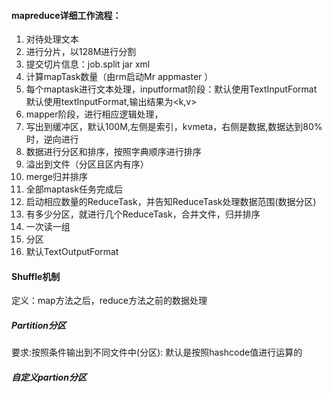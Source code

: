   ####  mapreduce详细工作流程：
  1. 对待处理文本
  2. 进行分片，以128M进行分割
  3. 提交切片信息：job.split  jar  xml
  4. 计算mapTask数量（由rm启动Mr appmaster ）
  5. 每个maptask进行文本处理，inputformat阶段：默认使用TextInputFormat
  默认使用textInputFormat,输出结果为<k,v>
  6. mapper阶段，进行相应逻辑处理，
  7. 写出到缓冲区，默认100M,左侧是索引，kvmeta，右侧是数据,数据达到80%时，逆向进行
  8. 数据进行分区和排序，按照字典顺序进行排序
  9. 溢出到文件（分区且区内有序）
  10. merge归并排序
  11. 全部maptask任务完成后
  12. 启动相应数量的ReduceTask，并告知ReduceTask处理数据范围(数据分区)
  13. 有多少分区，就进行几个ReduceTask，合并文件，归并排序
  14. 一次读一组
  15. 分区
  16. 默认TextOutputFormat
  
  #### Shuffle机制
  定义：map方法之后，reduce方法之前的数据处理
  
  ##### Partition分区
  要求:按照条件输出到不同文件中(分区):
  默认是按照hashcode值进行运算的
  
  ##### 自定义partion分区
  
  